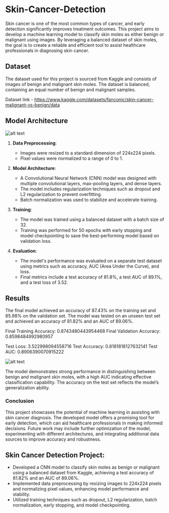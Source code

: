 # Skin-Cancer-Detection

Skin cancer is one of the most common types of cancer, and early detection significantly improves treatment outcomes. 
This project aims to develop a machine learning model to classify skin moles as either benign or malignant using images. 
By leveraging a balanced dataset of skin moles, the goal is to create a reliable and efficient tool to assist 
healthcare professionals in diagnosing skin cancer.

## Dataset 
The dataset used for this project is sourced from Kaggle and consists of images of benign and malignant skin moles. The dataset is balanced, containing an equal number of benign and malignant samples. 

Dataset link - https://www.kaggle.com/datasets/fanconic/skin-cancer-malignant-vs-benign/data


## Model Architecture

![alt text](img/image-8.png)

1. **Data Preprocessing**:
   - Images were resized to a standard dimension of 224x224 pixels.
   - Pixel values were normalized to a range of 0 to 1.

2. **Model Architecture**:
   - A Convolutional Neural Network (CNN) model was designed with multiple convolutional layers, max-pooling layers, and dense layers.
   - The model includes regularization techniques such as dropout and L2 regularization to prevent overfitting.
   - Batch normalization was used to stabilize and accelerate training.

3. **Training**:
   - The model was trained using a balanced dataset with a batch size of 32.
   - Training was performed for 50 epochs with early stopping and model checkpointing to save the best-performing model based on validation loss.  

4. **Evaluation**:
   - The model's performance was evaluated on a separate test dataset using metrics such as accuracy, AUC (Area Under the Curve), and loss.
   - Final metrics include a test accuracy of 81.8%, a test AUC of 89.1%, and a test loss of 3.52.


## Results
The final model achieved an accuracy of 87.43% on the training set and 85.98% on the validation set. The model was tested on an unseen test set and achieved an accuracy of 81.82% and an AUC of 89.06%. 

Final Training Accuracy: 0.8743480443954468 
Final Validation Accuracy: 0.8598484992980957

Test Loss: 3.522998094558716
Test Accuracy: 0.8181818127632141
Test AUC: 0.8906390070915222

![alt text](img/image.png)

The model demonstrates strong performance in distinguishing between benign and malignant skin moles, with a high AUC indicating effective classification capability. The accuracy on the test set reflects the model’s generalization ability.


### Conclusion

This project showcases the potential of machine learning in assisting with skin cancer diagnosis. The developed model offers a promising tool for early detection, which can aid healthcare professionals in making informed decisions. Future work may include further optimization of the model, experimenting with different architectures, and integrating additional data sources to improve accuracy and robustness.



## Skin Cancer Detection Project:

- Developed a CNN model to classify skin moles as benign or malignant using a balanced dataset from Kaggle, achieving a test accuracy of 81.82% and an AUC of 89.06%.
- Implemented data preprocessing by resizing images to 224x224 pixels and normalizing pixel values, enhancing model performance and stability.
- Utilized training techniques such as dropout, L2 regularization, batch normalization, early stopping, and model checkpointing.

